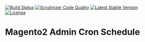 [![Build Status](https://scrutinizer-ci.com/g/lizardmedia/admin-cron-schedule-magento2/badges/build.png?b=master)](https://scrutinizer-ci.com/g/lizardmedia/admin-cron-schedule-magento2/build-status/master)
[![Scrutinizer Code Quality](https://scrutinizer-ci.com/g/lizardmedia/admin-cron-schedule-magento2/badges/quality-score.png?b=master)](https://scrutinizer-ci.com/g/lizardmedia/admin-cron-schedule-magento2/?branch=master)
[![Latest Stable Version](https://poser.pugx.org/lizardmedia/module-admin-cron-schedule/v/stable)](https://packagist.org/packages/lizardmedia/module-admin-cron-schedule)
[![License](https://poser.pugx.org/lizardmedia/module-admin-cron-schedule/license)](https://packagist.org/packages/lizardmedia/module-admin-cron-schedule)

# Magento2 Admin Cron Schedule #

